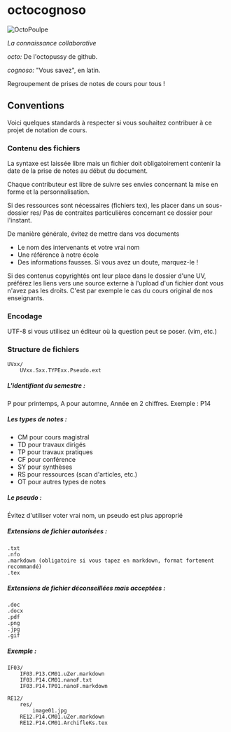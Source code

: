 octocognoso
===========
![OctoPoulpe](http://openclipart.org/image/300px/svg_to_png/20079/rg1024_Little_octopus.png "Poulpe")

_La connaissance collaborative_

*octo:* De l'octopussy de github.

*cognoso:* "Vous savez", en latin.

Regroupement de prises de notes de cours pour tous !


## Conventions

Voici quelques standards à respecter si vous souhaitez contribuer à ce projet de notation de cours.

### Contenu des fichiers
La syntaxe est laissée libre mais un fichier doit obligatoirement contenir la date de la prise de notes au début du document.

Chaque contributeur est libre de suivre ses envies concernant la mise en forme et la personnalisation.

Si des ressources sont nécessaires (fichiers tex), les placer dans un sous-dossier res/
Pas de contraites particulières concernant ce dossier pour l'instant.

De manière générale, évitez de mettre dans vos documents
- Le nom des intervenants et votre vrai nom
- Une référence à notre école
- Des informations fausses. Si vous avez un doute, marquez-le !

Si des contenus copyrightés ont leur place dans le dossier d'une UV, préférez les liens vers une source externe à l'upload d'un fichier dont vous n'avez pas les droits. C'est par exemple le cas du cours original de nos enseignants.

### Encodage
UTF-8 si vous utilisez un éditeur où la question peut se poser. (vim, etc.)

### Structure de fichiers

    UVxx/
        UVxx.Sxx.TYPExx.Pseudo.ext

##### L'identifiant du semestre :
P pour printemps, A pour automne,
Année en 2 chiffres. Exemple : P14

##### Les types de notes :
- CM pour cours magistral
- TD pour travaux dirigés
- TP pour travaux pratiques
- CF pour conférence
- SY pour synthèses
- RS pour ressources (scan d'articles, etc.)
- OT pour autres types de notes

##### Le pseudo :
Évitez d'utiliser voter vrai nom, un pseudo est plus approprié

##### Extensions de fichier autorisées :
```
.txt
.nfo
.markdown (obligatoire si vous tapez en markdown, format fortement recommandé)
.tex
```

##### Extensions de fichier déconseillées mais acceptées :
```
.doc
.docx
.pdf
.png
.jpg
.gif
```

##### Exemple :

    IF03/
        IF03.P13.CM01.uZer.markdown
        IF03.P14.CM01.nanoF.txt
        IF03.P14.TP01.nanoF.markdown

    RE12/
        res/
            image01.jpg
        RE12.P14.CM01.uZer.markdown
        RE12.P14.CM01.ArchifleKs.tex
